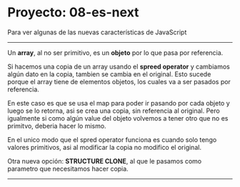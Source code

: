 # Proyecto: 08-es-next

Para ver algunas de las nuevas características de JavaScript

---

Un **array**, al no ser primitivo, es un **objeto** por lo que pasa por referencia.

Si hacemos una copia de un array usando el **spreed operator** y cambiamos algún dato en la copia, tambien se cambia en el original. Esto sucede porque el array tiene de elementos objetos, los cuales va a ser pasados por referencia.

En este caso es que se usa el map para poder ir pasando por cada objeto y luego se lo retorna, asi se crea una copia, sin referencia al original. Pero igualmente si como algún value del objeto volvemos a tener otro que no es primitvo, deberia hacer lo mismo.

En el unico modo que el spred operator funciona es cuando solo tengo valores primitivos, asi al modificar la copia no modifico el original.

Otra nueva opción: **STRUCTURE CLONE**, al que le pasamos como parametro que necesitamos hacer copia.


---
